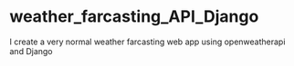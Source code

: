 # weather_farcasting_API_Django
I create a very normal weather farcasting web app using openweatherapi and Django
